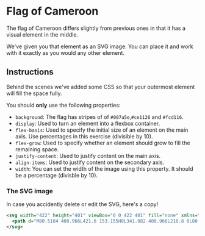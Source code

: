 # Flag of Cameroon

The flag of Cameroon differs slightly from previous ones in that it has a visual element in the middle.

We've given you that element as an SVG image. You can place it and work with it exactly as you would any other element.

## Instructions

Behind the scenes we've added some CSS so that your outermost element will fill the space fully.

You should **only** use the following properties:

- `background`: The flag has stripes of of `#007a5e`,`#ce1126` and `#fcd116`.
- `display`: Used to turn an element into a flexbox container.
- `flex-basis`: Used to specify the initial size of an element on the main axis. Use percentages in this exercise (divisible by 10).
- `flex-grow`: Used to specify whether an element should grow to fill the remaining space.
- `justify-content`: Used to justify content on the main axis.
- `align-items`: Used to justify content on the secondary axis.
- `width`: You can set the width of the image using this property. It should be a percentage (divisble by 10).

### The SVG image

In case you accidently delete or edit the SVG, here's a copy!

```svg
<svg width="422" height="401" viewBox="0 0 422 401" fill="none" xmlns="http://www.w3.org/2000/svg">
  <path d="M80.5184 400.966L421.6 153.155H0L341.082 400.966L210.8 0L80.5184 400.966Z" fill="#FCD116"/>
</svg>
```
